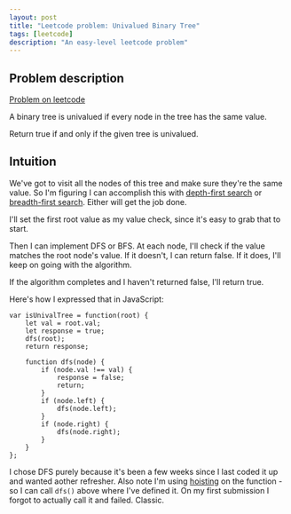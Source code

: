 ```yaml
---
layout: post
title: "Leetcode problem: Univalued Binary Tree"
tags: [leetcode]
description: "An easy-level leetcode problem"
---
```



## Problem description

[Problem on leetcode](https://leetcode.com/problems/univalued-binary-tree/)

A binary tree is univalued if every node in the tree has the same value.

Return true if and only if the given tree is univalued.

## Intuition 

We've got to visit all the nodes of this tree and make sure they're the same value. So I'm figuring I can accomplish this with [depth-first search](https://en.wikipedia.org/wiki/Depth-first_search) or [breadth-first search](https://en.wikipedia.org/wiki/Breadth-first_search). Either will get the job done. 

I'll set the first root value as my value check, since it's easy to grab that to start. 

Then I can implement DFS or BFS. At each node, I'll check if the value matches the root node's value. If it doesn't, I can return false. If it does, I'll keep on going with the algorithm. 

If the algorithm completes and I haven't returned false, I'll return true. 

Here's how I expressed that in JavaScript: 

```
var isUnivalTree = function(root) {
    let val = root.val;
    let response = true;
    dfs(root);
    return response;

    function dfs(node) {
        if (node.val !== val) {
            response = false;
            return;
        }
        if (node.left) {
            dfs(node.left);
        }
        if (node.right) {
            dfs(node.right);
        }
    }
};
```

I chose DFS purely because it's been a few weeks since I last coded it up and wanted aother refresher. Also note I'm using [hoisting](https://scotch.io/tutorials/understanding-hoisting-in-javascript#toc-hoisting-functions) on the function - so I can call `dfs()` above where I've defined it. On my first submission I forgot to actually call it and failed. Classic.